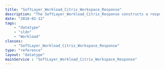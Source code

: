 ```yaml
---
title: "SoftLayer_Workload_Citrix_Workspace_Response"
description: "The SoftLayer_Workload_Citrix_Response constructs a response object for [SoftLayer_Workload_Citrix_Order](reference/datatypes/SoftLayer_Workload_Citrix_Order). "
date: "2018-02-12"
tags:
    - "datatype"
    - "sldn"
    - "Workload"
classes:
    - "SoftLayer_Workload_Citrix_Workspace_Response"
type: "reference"
layout: "datatype"
mainService : "SoftLayer_Workload_Citrix_Workspace_Response"
---
```

